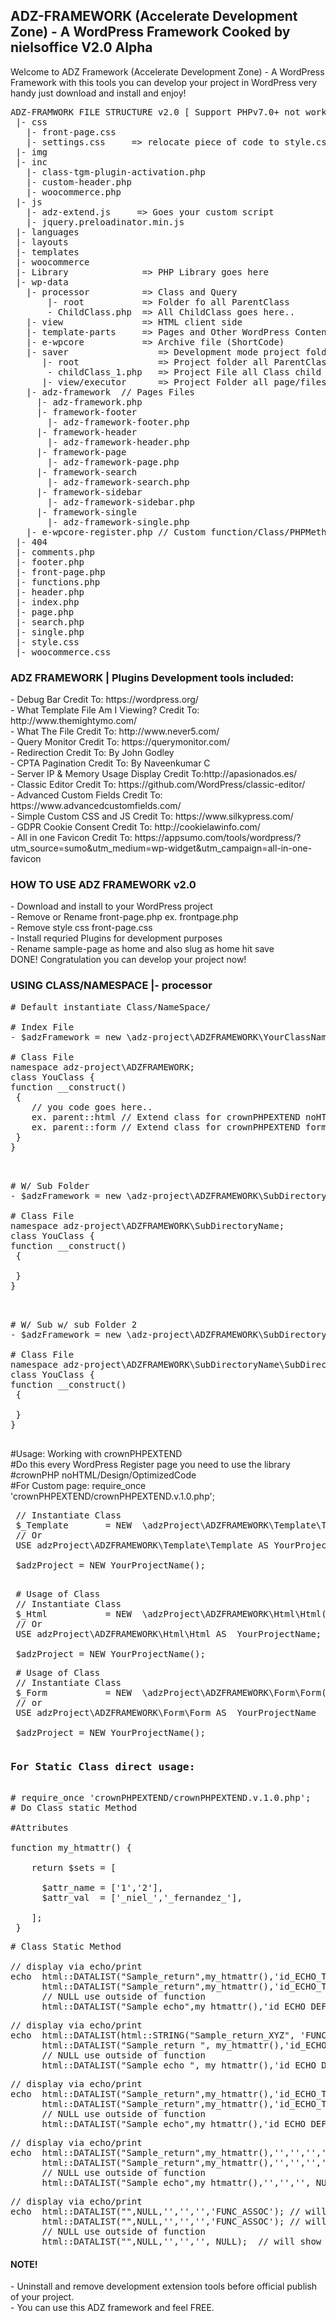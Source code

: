 <h2> ADZ-FRAMEWORK (Accelerate Development Zone) - A WordPress Framework Cooked by nielsoffice V2.0 Alpha </h2>
<span>Welcome to ADZ Framework (Accelerate Development Zone) - A WordPress Framework with this tools you can develop your project in WordPress very handy just download and install and enjoy!</span>

<pre>
ADZ-FRAMWORK FILE STRUCTURE v2.0 [ Support PHPv7.0+ not work for PHP5.6 older ]
 |- css
   |- front-page.css 
   |- settings.css     => relocate piece of code to style.css when have update 
 |- img
 |- inc
   |- class-tgm-plugin-activation.php
   |- custom-header.php
   |- woocommerce.php
 |- js
   |- adz-extend.js     => Goes your custom script
   |- jquery.preloadinator.min.js
 |- languages
 |- layouts
 |- templates
 |- woocommerce
 |- Library              => PHP Library goes here 
 |- wp-data
   |- processor          => Class and Query
       |- root           => Folder fo all ParentClass 
       - ChildClass.php  => All ChildClass goes here..
   |- view               => HTML client side 
   |- template-parts     => Pages and Other WordPress Contents
   |- e-wpcore           => Archive file (ShortCode)
   |- saver                 => Development mode project folder 
      |- root               => Project folder all ParentClass functionality methods which set to Protected, Private and Final
       - childClass_1.php   => Project File all Class child or inheritance method which set to Public called handler carrying burden between root and executor/view files.
      |- view/executor      => Project Folder all page/files that contains data for client side specially HTML    
   |- adz-framework  // Pages Files
     |- adz-framework.php
     |- framework-footer
       |- adz-framework-footer.php
     |- framework-header
       |- adz-framework-header.php
     |- framework-page
       |- adz-framework-page.php
     |- framework-search
       |- adz-framework-search.php
     |- framework-sidebar
       |- adz-framework-sidebar.php
     |- framework-single
       |- adz-framework-single.php           
   |- e-wpcore-register.php // Custom function/Class/PHPMethod
 |- 404
 |- comments.php
 |- footer.php
 |- front-page.php 
 |- functions.php
 |- header.php
 |- index.php
 |- page.php
 |- search.php
 |- single.php
 |- style.css
 |- woocommerce.css
</pre>
 
<h3> ADZ FRAMEWORK | Plugins Development tools included: </h3>
  - Debug Bar                  Credit To: https://wordpress.org/<br />  
  - What Template File Am I Viewing? Credit To: http://www.themightymo.com/<br />
  - What The File  Credit To: http://www.never5.com/<br />
  - Query Monitor              Credit To: https://querymonitor.com/ <br />
  - Redirection                Credit To: By John Godley<br />
  - CPTA Pagination            Credit To: By Naveenkumar C<br />  
  - Server IP & Memory Usage Display Credit To:http://apasionados.es/<br />  
  - Classic Editor             Credit To: https://github.com/WordPress/classic-editor/<br />    
  - Advanced Custom Fields     Credit To: https://www.advancedcustomfields.com/<br />
  - Simple Custom CSS and JS   Credit To: https://www.silkypress.com/<br />
  - GDPR Cookie Consent        Credit To: http://cookielawinfo.com/<br /> 
  - All in one Favicon         Credit To: https://appsumo.com/tools/wordpress/?utm_source=sumo&utm_medium=wp-widget&utm_campaign=all-in-one-favicon<br />
 
<h3> HOW TO USE ADZ FRAMEWORK v2.0 </h3>
  - Download and install to your WordPress project<br />
  - Remove or Rename front-page.php ex. frontpage.php<br />
  - Remove style css front-page.css<br />
  - Install requried Plugins for development purposes<br />
  - Rename sample-page as home and also slug as home hit save<br />
    DONE! Congratulation you can develop your project now!<br />

<h3> USING CLASS/NAMESPACE |- processor </h3>

<pre>
# Default instantiate Class/NameSpace/

# Index File
- $adzFramework = new \adz-project\ADZFRAMEWORK\YourClassName();

# Class File	
namespace adz-project\ADZFRAMEWORK;
class YouClass {
function __construct() 
 {
    // you code goes here..
    ex. parent::html // Extend class for crownPHPEXTEND noHTML/Design/OptimizedCode
    ex. parent::form // Extend class for crownPHPEXTEND formBuilder
 }
}

</pre>

<pre>

# W/ Sub Folder
- $adzFramework = new \adz-project\ADZFRAMEWORK\SubDirectoryName\YourClassName();

# Class File	
namespace adz-project\ADZFRAMEWORK\SubDirectoryName;
class YouClass {
function __construct() 
 {
 
 }
}

</pre>

<pre>

# W/ Sub w/ sub Folder 2
- $adzFramework = new \adz-project\ADZFRAMEWORK\SubDirectoryName\SubDirectoryName2\YourClassName();

# Class File	
namespace adz-project\ADZFRAMEWORK\SubDirectoryName\SubDirectoryName2;
class YouClass {
function __construct() 
 {
 
 }
}

</pre>

#Usage: Working with crownPHPEXTEND<br />
#Do this every WordPress Register page you need to use the library<br />
#crownPHP noHTML/Design/OptimizedCode<br />
#For Custom page: require_once 'crownPHPEXTEND/crownPHPEXTEND.v.1.0.php';<br />

<pre>
 // Instantiate Class
 $_Template       = NEW  \adzProject\ADZFRAMEWORK\Template\Template();
 // Or
 USE adzProject\ADZFRAMEWORK\Template\Template AS YourProjectName;
 
 $adzProject = NEW YourProjectName();<br />
</pre>

<pre>
 # Usage of Class 
 // Instantiate Class
 $_Html           = NEW  \adzProject\ADZFRAMEWORK\Html\Html()
 // Or
 USE adzProject\ADZFRAMEWORK\Html\Html AS  YourProjectName;
 
 $adzProject = NEW YourProjectName();
</pre>

<pre>
 # Usage of Class 
 // Instantiate Class
 $_Form           = NEW  \adzProject\ADZFRAMEWORK\Form\Form();
 // or
 USE adzProject\ADZFRAMEWORK\Form\Form AS  YourProjectName
 
 $adzProject = NEW YourProjectName();
</pre>

<pre>
<h3>For Static Class direct usage: </h3>
# require_once 'crownPHPEXTEND/crownPHPEXTEND.v.1.0.php';
# Do Class static Method

#Attributes 

function my_htmattr() {
    
    return $sets = [
      
      $attr_name = ['1','2'],
      $attr_val  = ['_niel_','_fernandez_'],
   
    ];
 }
</pre>

<pre>
# Class Static Method 

// display via echo/print
echo  html::DATALIST("Sample_return",my_htmattr(),'id_ECHO_TO_RETURN_ASSOC','','label_ECHO_h1','FUNC_ASSOC'); // will show
      html::DATALIST("Sample_return",my_htmattr(),'id_ECHO_TO_RETURN_ASSOC','','label_ECHO_hIDE','FUNC_ASSOC'); // will NOT SHOW
      // NULL use outside of function 
      html::DATALIST("Sample_echo",my_htmattr(),'id_ECHO_DEFAULT','ADD_CLASS','NO_CLASS', NULL);  // will show 
</pre>

<pre>
// display via echo/print
echo  html::DATALIST(html::STRING("Sample_return_XYZ", 'FUNC_ASSOC'), my_htmattr(),'id_ECHO_TO_RETURN_ASSOC','ASSOC_SHOW','','FUNC_ASSOC'); // will show
      html::DATALIST("Sample_return ", my_htmattr(),'id_ECHO_TO_RETURN_ASSOC','ASSOC_SHOW','','FUNC_ASSOC'); // will NOT SHOW
      // NULL use outside of function 
      html::DATALIST("Sample_echo ", my_htmattr(),'id_ECHO_DEFAULT','NOT ASSOC','', NULL); // will show 
</pre>

<pre>
// display via echo/print
echo  html::DATALIST("Sample_return",my_htmattr(),'id_ECHO_TO_RETURN_ASSOC','XYZ','','FUNC_ASSOC'); // will show
      html::DATALIST("Sample_return",my_htmattr(),'id_ECHO_TO_RETURN_ASSOC','XYZ','','FUNC_ASSOC'); // will NOT SHOW
      // NULL use outside of function 
      html::DATALIST("Sample_echo",my_htmattr(),'id_ECHO_DEFAULT','','', NULL);  // will show 
</pre>

<pre>
// display via echo/print
echo  html::DATALIST("Sample_return",my_htmattr(),'','','','FUNC_ASSOC'); // will show
      html::DATALIST("Sample_return",my_htmattr(),'','','','FUNC_ASSOC'); // will NOT SHOW
      // NULL use outside of function 
      html::DATALIST("Sample_echo",my_htmattr(),'','','', NULL); // will show 
</pre>

<pre>
// display via echo/print
echo  html::DATALIST("",NULL,'','','','FUNC_ASSOC'); // will show
      html::DATALIST("",NULL,'','','','FUNC_ASSOC'); // will NOT SHOW
      // NULL use outside of function 
      html::DATALIST("",NULL,'','','', NULL);  // will show 
</pre>


<h4> NOTE! </h4>
  - Uninstall and remove development extension tools before official publish of your project.<br />
  - You can use this ADZ framework and feel FREE.<br />
 
